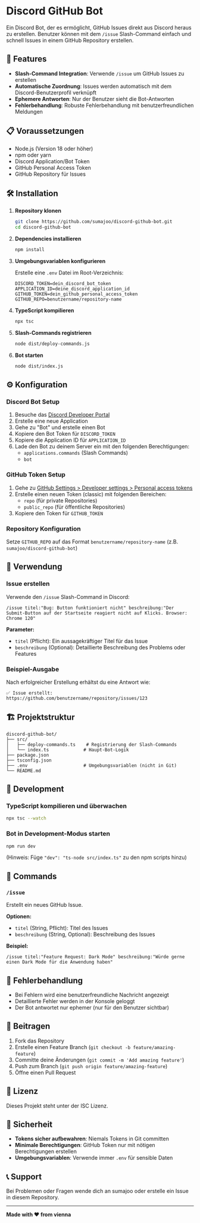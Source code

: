 # Discord GitHub Bot

Ein Discord Bot, der es ermöglicht, GitHub Issues direkt aus Discord heraus zu erstellen. Benutzer können mit dem `/issue` Slash-Command einfach und schnell Issues in einem GitHub Repository erstellen.

## 🚀 Features

- **Slash-Command Integration**: Verwende `/issue` um GitHub Issues zu erstellen
- **Automatische Zuordnung**: Issues werden automatisch mit dem Discord-Benutzerprofil verknüpft
- **Ephemere Antworten**: Nur der Benutzer sieht die Bot-Antworten
- **Fehlerbehandlung**: Robuste Fehlerbehandlung mit benutzerfreundlichen Meldungen

## 📋 Voraussetzungen

- Node.js (Version 18 oder höher)
- npm oder yarn
- Discord Application/Bot Token
- GitHub Personal Access Token
- GitHub Repository für Issues

## 🛠️ Installation

1. **Repository klonen**

   ```bash
   git clone https://github.com/sumajoo/discord-github-bot.git
   cd discord-github-bot
   ```

2. **Dependencies installieren**

   ```bash
   npm install
   ```

3. **Umgebungsvariablen konfigurieren**

   Erstelle eine `.env` Datei im Root-Verzeichnis:

   ```env
   DISCORD_TOKEN=dein_discord_bot_token
   APPLICATION_ID=deine_discord_application_id
   GITHUB_TOKEN=dein_github_personal_access_token
   GITHUB_REPO=benutzername/repository-name
   ```

4. **TypeScript kompilieren**

   ```bash
   npx tsc
   ```

5. **Slash-Commands registrieren**

   ```bash
   node dist/deploy-commands.js
   ```

6. **Bot starten**
   ```bash
   node dist/index.js
   ```

## ⚙️ Konfiguration

### Discord Bot Setup

1. Besuche das [Discord Developer Portal](https://discord.com/developers/applications)
2. Erstelle eine neue Application
3. Gehe zu "Bot" und erstelle einen Bot
4. Kopiere den Bot Token für `DISCORD_TOKEN`
5. Kopiere die Application ID für `APPLICATION_ID`
6. Lade den Bot zu deinem Server ein mit den folgenden Berechtigungen:
   - `applications.commands` (Slash Commands)
   - `bot`

### GitHub Token Setup

1. Gehe zu [GitHub Settings > Developer settings > Personal access tokens](https://github.com/settings/tokens)
2. Erstelle einen neuen Token (classic) mit folgenden Bereichen:
   - `repo` (für private Repositories)
   - `public_repo` (für öffentliche Repositories)
3. Kopiere den Token für `GITHUB_TOKEN`

### Repository Konfiguration

Setze `GITHUB_REPO` auf das Format `benutzername/repository-name` (z.B. `sumajoo/discord-github-bot`)

## 📖 Verwendung

### Issue erstellen

Verwende den `/issue` Slash-Command in Discord:

```
/issue titel:"Bug: Button funktioniert nicht" beschreibung:"Der Submit-Button auf der Startseite reagiert nicht auf Klicks. Browser: Chrome 120"
```

**Parameter:**

- `titel` (Pflicht): Ein aussagekräftiger Titel für das Issue
- `beschreibung` (Optional): Detaillierte Beschreibung des Problems oder Features

### Beispiel-Ausgabe

Nach erfolgreicher Erstellung erhältst du eine Antwort wie:

```
✅ Issue erstellt: https://github.com/benutzername/repository/issues/123
```

## 🏗️ Projektstruktur

```
discord-github-bot/
├── src/
│   ├── deploy-commands.ts    # Registrierung der Slash-Commands
│   └── index.ts             # Haupt-Bot-Logik
├── package.json
├── tsconfig.json
├── .env                     # Umgebungsvariablen (nicht in Git)
└── README.md
```

## 🔧 Development

### TypeScript kompilieren und überwachen

```bash
npx tsc --watch
```

### Bot in Development-Modus starten

```bash
npm run dev
```

(Hinweis: Füge `"dev": "ts-node src/index.ts"` zu den npm scripts hinzu)

## 📝 Commands

### `/issue`

Erstellt ein neues GitHub Issue.

**Optionen:**

- `titel` (String, Pflicht): Titel des Issues
- `beschreibung` (String, Optional): Beschreibung des Issues

**Beispiel:**

```
/issue titel:"Feature Request: Dark Mode" beschreibung:"Würde gerne einen Dark Mode für die Anwendung haben"
```

## 🚨 Fehlerbehandlung

- Bei Fehlern wird eine benutzerfreundliche Nachricht angezeigt
- Detaillierte Fehler werden in der Konsole geloggt
- Der Bot antwortet nur ephemer (nur für den Benutzer sichtbar)

## 🤝 Beitragen

1. Fork das Repository
2. Erstelle einen Feature Branch (`git checkout -b feature/amazing-feature`)
3. Committe deine Änderungen (`git commit -m 'Add amazing feature'`)
4. Push zum Branch (`git push origin feature/amazing-feature`)
5. Öffne einen Pull Request

## 📄 Lizenz

Dieses Projekt steht unter der ISC Lizenz.

## 🔐 Sicherheit

- **Tokens sicher aufbewahren**: Niemals Tokens in Git committen
- **Minimale Berechtigungen**: GitHub Token nur mit nötigen Berechtigungen erstellen
- **Umgebungsvariablen**: Verwende immer `.env` für sensible Daten

## 📞 Support

Bei Problemen oder Fragen wende dich an sumajoo oder erstelle ein Issue in diesem Repository.

---

**Made with ❤️ from vienna**
